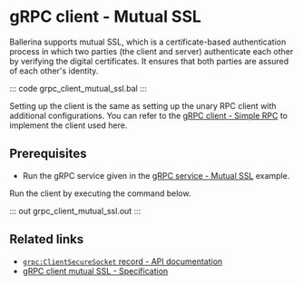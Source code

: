 # gRPC client - Mutual SSL

Ballerina supports mutual SSL, which is a certificate-based authentication process in which two parties (the client and server) authenticate each other by verifying the digital certificates. It ensures that both parties are assured of each other's identity.

   ::: code grpc_client_mutual_ssl.bal :::

Setting up the client is the same as setting up the unary RPC client with additional configurations. You can refer to the [gRPC client - Simple RPC](/learn/by-example/grpc-client-simple/) to implement the client used here.

## Prerequisites
- Run the gRPC service given in the [gRPC service - Mutual SSL](/learn/by-example/grpc-service-mutual-ssl/) example.

Run the client by executing the command below.

   ::: out grpc_client_mutual_ssl.out :::

## Related links
- [`grpc:ClientSecureSocket` record - API documentation](https://lib.ballerina.io/ballerina/grpc/latest/records/ClientSecureSocket)
- [gRPC client mutual SSL - Specification](/spec/grpc/#52-ssltls-and-mutual-ssl)
